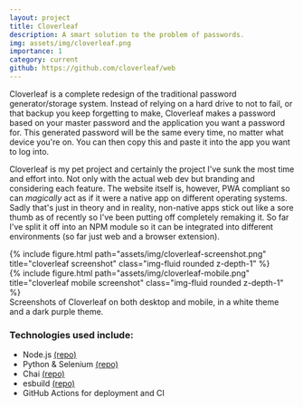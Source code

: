 ```yaml
---
layout: project
title: Cloverleaf
description: A smart solution to the problem of passwords.
img: assets/img/cloverleaf.png
importance: 1
category: current
github: https://github.com/cloverleaf/web
---
```


Cloverleaf is a complete redesign of the traditional password generator/storage system. Instead of relying on a hard drive
to not to fail, or that backup you keep forgetting to make, Cloverleaf makes a password based on your master password and
the application you want a password for. This generated password will be the same every time, no matter what device you're
on. You can then copy this and paste it into the app you want to log into.

Cloverleaf is my pet project and certainly the project I've sunk the most time and effort into. Not only with the
actual web dev but branding and considering each feature. The website itself is, however, PWA compliant so can
*magically* act as if it were a native app on different operating systems. Sadly that's just in theory and in reality,
non-native apps stick out like a sore thumb as of recently so I've been putting off completely remaking it.
So far I've split it off into an NPM module so it can be integrated into different environments (so far just web and a browser extension).


<div class="row justify-content-sm-center">
    <div class="col-sm-8 mt-3 mt-md-0 align-middle d-flex">
        {% include figure.html path="assets/img/cloverleaf-screenshot.png" title="cloverleaf screenshot" class="img-fluid rounded z-depth-1" %}
    </div>
    <div class="col-sm-4 mt-3 mt-md-0 align-middle d-flex">
        {% include figure.html path="assets/img/cloverleaf-mobile.png" title="cloverleaf mobile screenshot" class="img-fluid rounded z-depth-1" %}
    </div>
</div>
<div class="caption">
		Screenshots of Cloverleaf on both desktop and mobile, in a white theme and a dark purple theme.
</div>

### Technologies used include:

- Node.js [(repo)](https://github.com/cloverleaf/npm)
- Python & Selenium [(repo)](https://github.com/cloverleaf/web/tree/master/unit_tests)
- Chai [(repo)](https://github.com/cloverleaf/npm/tree/master/test)
- esbuild [(repo)](https://github.com/cloverleaf/web/tree/master/config/esbuild)
- GitHub Actions for deployment and CI